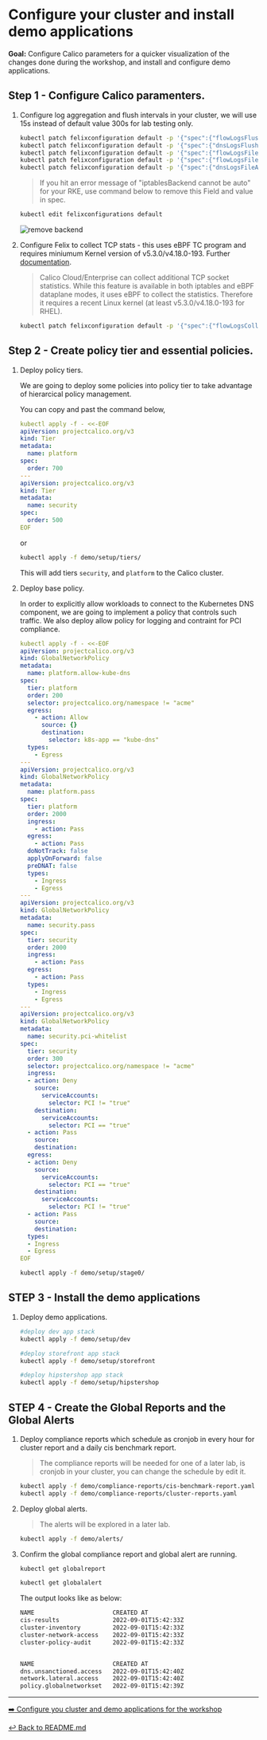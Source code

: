# Configure your cluster and install demo applications

**Goal:** Configure Calico parameters for a quicker visualization of the changes done during the workshop, and install and configure demo applications.

## Step 1 - Configure Calico paramenters.

1. Configure log aggregation and flush intervals in your cluster, we will use 15s instead of default value 300s for lab testing only.   

    ```bash
    kubectl patch felixconfiguration default -p '{"spec":{"flowLogsFlushInterval":"15s"}}'
    kubectl patch felixconfiguration default -p '{"spec":{"dnsLogsFlushInterval":"15s"}}'
    kubectl patch felixconfiguration default -p '{"spec":{"flowLogsFileAggregationKindForAllowed":1}}'
    kubectl patch felixconfiguration default -p '{"spec":{"flowLogsFileAggregationKindForDenied":0}}'
    kubectl patch felixconfiguration default -p '{"spec":{"dnsLogsFileAggregationKind":0}}'
    ```

   > If you hit an error message of "iptablesBackend cannot be auto" for your RKE, use command below to remove this Field and value in spec.

    ```bash
    kubectl edit felixconfigurations default
    ```
    
    ![remove backend](../img/remove-backend.png)

2. Configure Felix to collect TCP stats - this uses eBPF TC program and requires miniumum Kernel version of v5.3.0/v4.18.0-193. Further [documentation](https://docs.tigera.io/visibility/elastic/flow/tcpstats).

   >Calico Cloud/Enterprise can collect additional TCP socket statistics. While this feature is available in both iptables and eBPF dataplane modes, it uses eBPF to collect the statistics. Therefore it requires a recent Linux kernel (at least v5.3.0/v4.18.0-193 for RHEL).

    ```bash
    kubectl patch felixconfiguration default -p '{"spec":{"flowLogsCollectTcpStats":true}}'
    ```

## Step 2 - Create policy tier and essential policies.

1. Deploy policy tiers.

    We are going to deploy some policies into policy tier to take advantage of hierarcical policy management.

    You can copy and past the command below,

    ```yaml
    kubectl apply -f - <<-EOF
    apiVersion: projectcalico.org/v3
    kind: Tier
    metadata:
      name: platform
    spec:
      order: 700
    ---
    apiVersion: projectcalico.org/v3
    kind: Tier
    metadata:
      name: security
    spec:
      order: 500
    EOF
    ```
    
    or 

    ```bash
    kubectl apply -f demo/setup/tiers/
    ```
    This will add tiers `security`, and `platform` to the Calico cluster.
    

2. Deploy base policy.

    In order to explicitly allow workloads to connect to the Kubernetes DNS component, we are going to implement a policy that controls such traffic. We also deploy allow policy for logging and contraint for PCI compliance.

    ```yaml
    kubectl apply -f - <<-EOF
    apiVersion: projectcalico.org/v3
    kind: GlobalNetworkPolicy
    metadata:
      name: platform.allow-kube-dns
    spec:
      tier: platform
      order: 200
      selector: projectcalico.org/namespace != "acme"
      egress:
        - action: Allow
          source: {}
          destination:
            selector: k8s-app == "kube-dns"
      types:
        - Egress
    ---
    apiVersion: projectcalico.org/v3
    kind: GlobalNetworkPolicy
    metadata:
      name: platform.pass
    spec:
      tier: platform
      order: 2000
      ingress:
        - action: Pass
      egress:
        - action: Pass
      doNotTrack: false
      applyOnForward: false
      preDNAT: false
      types:
        - Ingress
        - Egress
    ---
    apiVersion: projectcalico.org/v3
    kind: GlobalNetworkPolicy
    metadata:
      name: security.pass
    spec:
      tier: security
      order: 2000
      ingress:
        - action: Pass
      egress:
        - action: Pass
      types:
        - Ingress
        - Egress
    ---
    apiVersion: projectcalico.org/v3
    kind: GlobalNetworkPolicy
    metadata:
      name: security.pci-whitelist
    spec:
      tier: security
      order: 300
      selector: projectcalico.org/namespace != "acme"
      ingress:
      - action: Deny
        source:
          serviceAccounts:
            selector: PCI != "true"
        destination:
          serviceAccounts:
            selector: PCI == "true"
      - action: Pass
        source:
        destination:
      egress:
      - action: Deny
        source:
          serviceAccounts:
            selector: PCI == "true"
        destination:
          serviceAccounts:
            selector: PCI != "true"
      - action: Pass
        source:
        destination:
      types:
      - Ingress
      - Egress
    EOF
    ```

    ```bash
    kubectl apply -f demo/setup/stage0/
    ```

## STEP 3 - Install the demo applications

1. Deploy demo applications.

    ```bash
    #deploy dev app stack
    kubectl apply -f demo/setup/dev
    
    #deploy storefront app stack
    kubectl apply -f demo/setup/storefront

    #deploy hipstershop app stack
    kubectl apply -f demo/setup/hipstershop
    ```

## STEP 4 - Create the Global Reports and the Global Alerts

1. Deploy compliance reports which schedule as cronjob in every hour for cluster report and a daily cis benchmark report.

    >The compliance reports will be needed for one of a later lab, is cronjob in your cluster, you can change the schedule by edit it.

    ```bash
    kubectl apply -f demo/compliance-reports/cis-benchmark-report.yaml
    kubectl apply -f demo/compliance-reports/cluster-reports.yaml
    ```

2. Deploy global alerts.

    >The alerts will be explored in a later lab.

    ```bash
    kubectl apply -f demo/alerts/
    ```

3. Confirm the global compliance report and global alert are running.
    
    ```bash
    kubectl get globalreport

    kubectl get globalalert
    ``` 


    The output looks like as below:

    ```bash
    NAME                      CREATED AT 
    cis-results               2022-09-01T15:42:33Z
    cluster-inventory         2022-09-01T15:42:33Z
    cluster-network-access    2022-09-01T15:42:33Z
    cluster-policy-audit      2022-09-01T15:42:33Z
    

    NAME                      CREATED AT
    dns.unsanctioned.access   2022-09-01T15:42:40Z
    network.lateral.access    2022-09-01T15:42:40Z
    policy.globalnetworkset   2022-09-01T15:42:39Z
    ```

--- 

[:arrow_right: Configure you cluster and demo applications for the workshop](./app-service-control.md)

[:leftwards_arrow_with_hook: Back to README.md](../README.md)